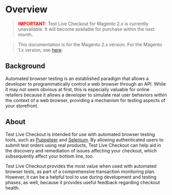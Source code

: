 # Overview

<blockquote>
  <span style="color: red !important; font-weight: bold !important;">IMPORTANT</span>: Test Live Checkout for Magento 2.x is currently unavailable. It will become available for purchase within the next month.
</blockquote>

<blockquote>
This documentation is for the Magento 2.x version. For the Magento 1.x version, see <a href="https://nickolasburr.github.io/magento/extensions/1.x/testlivecheckout/latest/">here</a>.
</blockquote>

## Background

Automated browser testing is an established paradigm that allows a developer to programmatically control a web browser through an API. While it may not seem obvious
at first, this is especially valuable for online retailers because it allows a developer to simulate real user behaviors within the context of a web browser, providing
a mechanism for testing aspects of your storefront.

## About

Test Live Checkout is intended for use with automated browser testing tools, such as [Puppeteer](https://github.com/GoogleChrome/puppeteer) and [Selenium](https://www.seleniumhq.org).
By allowing authenticated users to submit test orders using real products, Test Live Checkout can help aid in the discovery and remediation of issues affecting your checkout, which
subsequently affect your bottom line, too.

Test Live Checkout provides the most value when used with automated browser tests, as part of a comprehensive transaction monitoring plan. However, it can be a helpful
tool to use during development and testing phases, as well, because it provides useful feedback regarding checkout health.
